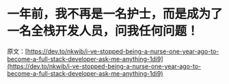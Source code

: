 # 一年前，我不再是一名护士，而是成为了一名全栈开发人员，问我任何问题！

原文：[https://dev.to/nkwib/i-ve-stopped-being-a-nurse-one-year-ago-to-become-a-full-stack-developer-ask-me-anything-1di9](https://dev.to/nkwib/i-ve-stopped-being-a-nurse-one-year-ago-to-become-a-full-stack-developer-ask-me-anything-1di9)